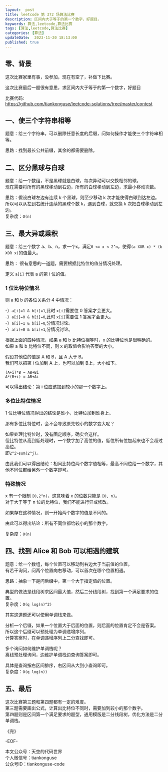 ```yaml
---   
layout:  post  
title: leetcode 第 372 场算法比赛  
description: 区间内大于等于的第一个数字，好题目。       
keywords: 算法,leetcode,算法比赛  
tags: [算法,leetcode,算法比赛]  
categories: [算法]  
updateDate:  2023-11-20 18:13:00  
published: true  
---  
```



## 零、背景  


这次比赛家里有事，没参加，现在有空了，补做下比赛。  


这次比赛最后一题很有意思，求区间内大于等于的第一个数字，好题目


比赛代码:  
https://github.com/tiankonguse/leetcode-solutions/tree/master/contest  


## 一、使三个字符串相等  


题意：给三个字符串，可以删除任意长度的后缀，问如何操作才能使三个字符串相等。  


思路：找到最长公共前缀，其余的都需要删除。  


## 二、区分黑球与白球  


题意：给一个数组，不是黑球就是白球，每次异动可以交换相邻的球。  
现在需要将所有的黑球移动到右边，所有的白球移动到左边，求最小移动次数。  


思路：假设白球左边有连续 k 个黑球，则至少移动 k 次才能使得白球到达左边。  
所以可以从左到右统计连续的黑球个数 k，遇到白球，就交换 k 次把白球移动到左边。  
复杂度：`O(n)`  


## 三、最大异或乘积  

题意：给三个数字 a、b、n，求一个x，满足`0 <= x < 2^n`，使得`(a XOR x) * (b XOR x)`的值最大。  


思路： 很有意思的一道题，需要根据比特位的值分情况处理。  


定义 `a[i]` 代表 a 的第 i 位的值。  


### 1 位比特位情况


则 a 和 b 的各位关系分 4 中情况：  


-）`a[i]=1 & b[i]=1`,此时 `x[i]`需要位 0 答案才会更大。  
-）`a[i]=0 & b[i]=0`,此时 `x[i]`需要位 1 答案才会更大。  
-）`a[i]=1 & b[i]=0`,分情况讨论。  
-）`a[i]=0 & b[i]=1`,分情况讨论。  


根据上面的四种情况，如果 a 和 b 比特位相等时，x 的比特位也是很明确的。  
如果 a 和 b 比特位不同，则 x 的取值会影响答案的大小。  


假设其他位的值是 A 和 B，且 A 大于 B。  
我们可以把第 i 位加到 A 上，也可以加到 B上，大小如下。  


```
(A+i)*B = AB+Bi
A*(B+i) = AB+Ai
```


可以得出结论：第 i 位应该加到较小的那一个数字上。  



### 多位比特位情况

1 位比特位情况得出的结论是谁小，比特位加到谁身上。  


那有多位比特位时，会不会导致原先较小的数字变大呢？  


如果处理比特位时，没有固定顺序，确实会这样。  
但比特位从高到低处理时，一个数字加了高位的值，低位所有位加起来也不会超过高位。  
即`2^i>sum(2^j)`。  


由此我们可以得出结论：相同比特位两个数字值相等，最高不同位给一个数字，其他不同位都给另外一个数字即可。  


### 特殊情况  


x 有一个限制 `[0,2^n)`，这意味着 x 的位数只能是 `[0, n)`。   
对于大于等于 n 位的比特位，我们不能进行异或修改。  


如果存在这种情况，则一开始两个数字的值是不同的。  


由此可以得出结论：所有不同位都给较小的那个数字。  


复杂度：`O(n)`  


## 四、找到 Alice 和 Bob 可以相遇的建筑  


题意：给一个数组，每个位置可以移动到右边大于当前值的位置。  
有若干询问，问两个位置向右移动，可以首次在哪个位置相遇。  


思路：抽象一下是问后缀中，第一个大于指定值的位置。  


典型的做法是线段树求区间最大值，然后二分线段树，找到第一个满足要求的位置。  
复杂度：`O(q log(n)^2)`  


其实这道题还可以使用单调栈来做。  


分析一个后缀，如果一个位置大于后面的位置，则后面的位置肯定不会是答案。  
所以这个后缀可以预处理为单调递增序列。  
计算答案时，在单调递增序列上二分查找即可。  


多个询问如何维护单调栈呢？  
离线预处理询问，边维护单调栈边查询答案即可。  


具体是查询按右区间排序，右区间从大到小查询即可。  
复杂度：`O(q log(n))`


## 五、最后  


这次比赛第三题和第四题都有一定的难度。  
第三题需要画出公式，计算出比特位不同时，需要加到较小的那个数字。  
第四题则是区间第一个满足要求的题型，通用模版是二分线段树，优化方法是二分单调栈。  


《完》  


-EOF-  



本文公众号：天空的代码世界  
个人微信号：tiankonguse  
公众号ID：tiankonguse-code  
  

